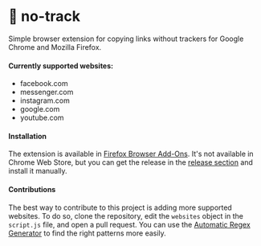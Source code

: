# 👀 no-track
Simple browser extension for copying links without trackers for Google Chrome and Mozilla Firefox.

#### Currently supported websites:
- facebook.com
- messenger.com
- instagram.com
- google.com
- youtube.com

#### Installation
The extension is available in [Firefox Browser Add-Ons](https://addons.mozilla.org/pl/firefox/addon/no-track-override-copied-links/).
It's not available in Chrome Web Store, but you can get the release in the [release section](https://github.com/tusindfryd/no-track/releases) and install it manually.

#### Contributions

The best way to contribute to this project is adding more supported websites. To do so, clone the repository, edit the `websites` object in the `script.js` file, and open a pull request. You can use the [Automatic Regex Generator](http://regex.inginf.units.it/) to find the right patterns more easily.